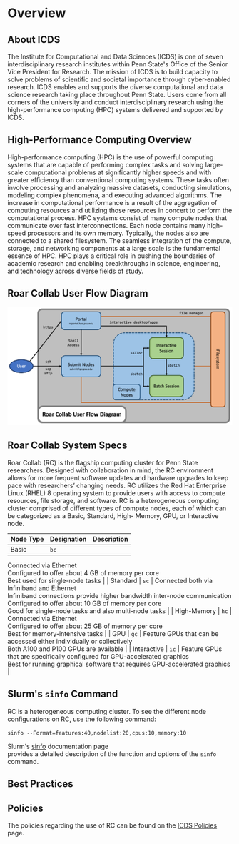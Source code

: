 
# Overview




## About ICDS

The Institute for Computational and Data Sciences (ICDS) is one of seven 
interdisciplinary research institutes within Penn State's Office of the Senior 
Vice President for Research. The mission of ICDS is to build capacity to solve 
problems of scientific and societal importance through cyber-enabled research. 
ICDS enables and supports the diverse computational and data science research 
taking place throughout Penn State. Users come from all corners of the 
university and conduct interdisciplinary research using the high-performance 
computing (HPC) systems delivered and supported by ICDS.


## High-Performance Computing Overview

High-performance computing (HPC) is the use of powerful computing systems that 
are capable of performing complex tasks and solving large-scale computational 
problems at significantly higher speeds and with greater efficiency than 
conventional computing systems. These tasks often involve processing and 
analyzing massive datasets, conducting simulations, modeling complex phenomena, 
and executing advanced algorithms. The increase in computational performance is 
a result of the aggregation of computing resources and utilizing those 
resources in concert to perform the computational process. HPC systems consist 
of many compute nodes that communicate over fast interconnections. Each node 
contains many high-speed processors and its own memory. Typically, the nodes 
also are connected to a shared filesystem. The seamless integration of the 
compute, storage, and networking components at a large scale is the fundamental 
essence of HPC. HPC plays a critical role in pushing the boundaries of academic 
research and enabling breakthroughs in science, engineering, and technology 
across diverse fields of study.


## Roar Collab User Flow Diagram

![RC User Flow Diagram](images/RCUserFlowDiagram.png)


## Roar Collab System Specs

Roar Collab (RC) is the flagship computing cluster for Penn State researchers. 
Designed with collaboration in mind, the RC environment allows for more 
frequent software updates and hardware upgrades to keep pace with researchers’ 
changing needs. RC utilizes the Red Hat Enterprise Linux (RHEL) 8 operating 
system to provide users with access to compute resources, file storage, and 
software. RC is a heterogeneous computing cluster comprised of different types 
of compute nodes, each of which can be categorized as a Basic, Standard, High-
Memory, GPU, or Interactive node.

| Node Type | Designation | Description |
| ---- | ---- | ---- |
| Basic | `bc` | 
Connected via Ethernet<br>
Configured to offer about 4 GB of memory per core<br>
Best used for single-node tasks |
| Standard | `sc` | 
Connected both via Infiniband and Ethernet<br>
Infiniband connections provide higher bandwidth inter-node communication<br>
Configured to offer about 10 GB of memory per core<br>
Good for single-node tasks and also multi-node tasks |
| High-Memory | `hc` | 
Connected via Ethernet<br>
Configured to offer about 25 GB of memory per core<br>
Best for memory-intensive tasks |
| GPU | `gc` | 
Feature GPUs that can be accessed either individually or collectively<br>
Both A100 and P100 GPUs are available |
| Interactive | `ic` | 
Feature GPUs that are specifically configured for GPU-accelerated graphics<br>
Best for running graphical software that requires GPU-accelerated graphics |




[//]:<> (## Paid Allocation Specifications)
[//]:<> (tabular breakdown of nodes for purchase with associated characteristics)
<!---
<table>
    <thead>
        <tr>
            <th>Node Type</th>
            <th>Processor Generation</th>
            <th>Processor Type</th>
            <th>Cores</th>
            <th>Memory</th>
            <th>Allocation Memory per Core</th>
        </tr>
    </thead>
    <tbody>
        <tr>
            <td rowspan=2>Basic</td>
            <td>broadwell</td>
            <td>Intel(R) Xeon(R) CPU E5-2650 v4 @ 2.20GHz</td>
            <td>24</td>
            <td>128 GB</td>
            <td>4 GB</td>
        </tr>
        <tr>
            <td>sapphirerapids</td>
            <td>Intel(R) Xeon(R) Gold 6430 @ 2.1GHz</td>
            <td>64</td>
            <td>256 GB</td>
            <td>4 GB</td>
        </tr>
        <tr>
            <td rowspan=3>Standard</td>
            <td>haswell</td>
            <td>Intel Xeon E5-2680v3 @ 2.5GHz</td>
            <td>24</td>
            <td>256 GB</td>
            <td>10 GB</td>
        </tr>
        <tr>
            <td>cascadelake</td>
            <td>Intel(R) Xeon(R) Gold 6248R CPU @ 3.00GHz</td>
            <td>48</td>
            <td>380 GB</td>
            <td>10 GB</td>
        </tr>
        <tr>
            <td>icelake</td>
            <td>Intel(R) Xeon(R) Gold 6342 CPU @ 2.80GHz</td>
            <td>48</td>
            <td>512 GB</td>
            <td>10 GB</td>
        </tr>
        <tr>
            <td rowspan=2>High-Memory</td>
            <td>broadwell</td>
            <td>Intel(R) Xeon(R) CPU E7-4830 v4 @ 2.00GHz</td>
            <td>56</td>
            <td>1 TB</td>
            <td>25 GB</td>
        </tr>
        <tr>
            <td>icelake</td>
            <td>Intel(R) Xeon(R) Gold 6342 CPU @ 2.80GHz</td>
            <td>48</td>
            <td>1 TB</td>
            <td>25 GB</td>
        </tr>
        <tr>
            <td rowspan=3>GPU</td>
            <td>broadwell</td>
            <td>CPU info + GPU info</td>
            <td>24</td>
            <td>256 GB</td>
            <td>8 GB</td>
        </tr>
        <tr>
            <td>broadwell</td>
            <td>CPU info + GPU info</td>
            <td>28</td>
            <td>512 GB</td>
            <td>8 GB</td>
        </tr>
        <tr>
            <td>cascadelake</td>
            <td>CPU info + GPU info</td>
            <td>48</td>
            <td>380 GB</td>
            <td>8 GB</td>
        </tr>
    </tbody>
</table>
-->




## Slurm's `sinfo` Command

RC is a heterogeneous computing cluster. To see the different node
configurations on RC, use the following command:
```
sinfo --Format=features:40,nodelist:20,cpus:10,memory:10
```

Slurm's [sinfo](https://slurm.schedmd.com/sinfo.html) documentation page  
provides a detailed description of the function and options of the `sinfo` 
command.


## Best Practices




## Policies

The policies regarding the use of RC can be found on the 
[ICDS Policies](https://www.icds.psu.edu/computing-services/roar-policies/) 
page.


